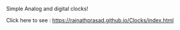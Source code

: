 Simple Analog and digital clocks!


Click here to see : https://rajnathprasad.github.io/Clocks/index.html